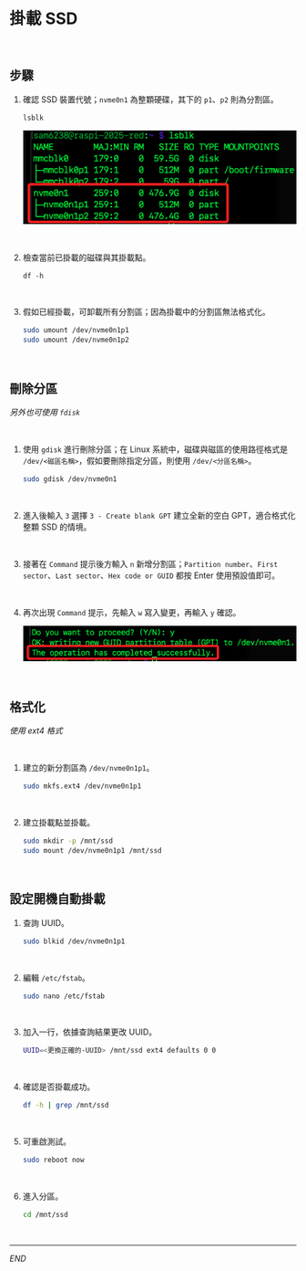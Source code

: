 # 掛載 SSD

<br>

## 步驟

1. 確認 SSD 裝置代號；`nvme0n1` 為整顆硬碟，其下的 `p1`、`p2` 則為分割區。

    ```bash
    lsblk
    ```

    ![](images/img_12.png)

<br>

2. 檢查當前已掛載的磁碟與其掛載點。

    ```bsh
    df -h
    ```

<br>

3. 假如已經掛載，可卸載所有分割區；因為掛載中的分割區無法格式化。

    ```bash
    sudo umount /dev/nvme0n1p1
    sudo umount /dev/nvme0n1p2
    ```

<br>

## 刪除分區

_另外也可使用 `fdisk`_

<br>

1. 使用 `gdisk` 進行刪除分區；在 Linux 系統中，磁碟與磁區的使用路徑格式是 `/dev/<磁區名稱>`，假如要刪除指定分區，則使用 `/dev/<分區名稱>`。

    ```bash
    sudo gdisk /dev/nvme0n1
    ```

<br>

2. 進入後輸入 `3` 選擇 `3 - Create blank GPT` 建立全新的空白 GPT，適合格式化整顆 SSD 的情境。

<br>

3. 接著在 `Command` 提示後方輸入 `n` 新增分割區；`Partition number`、`First sector`、`Last sector`、`Hex code or GUID` 都按 Enter 使用預設值即可。

<br>

4. 再次出現 `Command` 提示，先輸入 `w` 寫入變更，再輸入 `y` 確認。

    ![](images/img_14.png)

<br>

## 格式化

_使用 ext4 格式_

<br>

1. 建立的新分割區為 `/dev/nvme0n1p1`。

    ```bash
    sudo mkfs.ext4 /dev/nvme0n1p1
    ```

<br>

2. 建立掛載點並掛載。

    ```bash
    sudo mkdir -p /mnt/ssd
    sudo mount /dev/nvme0n1p1 /mnt/ssd
    ```

<br>

## 設定開機自動掛載

1. 查詢 UUID。

    ```bash
    sudo blkid /dev/nvme0n1p1
    ```

<br>

2. 編輯 `/etc/fstab`。

    ```bash
    sudo nano /etc/fstab
    ```

<br>

3. 加入一行，依據查詢結果更改 UUID。

    ```bash
    UUID=<更換正確的-UUID> /mnt/ssd ext4 defaults 0 0
    ```

<br>

4. 確認是否掛載成功。

    ```bash
    df -h | grep /mnt/ssd
    ```

<br>

5. 可重啟測試。

    ```bash
    sudo reboot now
    ```

<br>

6. 進入分區。

    ```bash
    cd /mnt/ssd
    ```

<br>

___

_END_